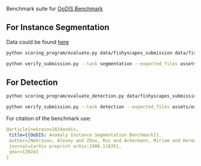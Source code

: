 Benchmark suite for [OoDIS Benchmark](https://vision.rwth-aachen.de/oodis)

## For Instance Segmentation

Data could be found [here](https://omnomnom.vision.rwth-aachen.de/data/ugains/fs_lost_found_instance.zip)

```bash
python scoring_program/evaluate.py data/fishyscapes_submission data/fishyscapes ./output
```

```bash
python verify_submission.py --task segmentation --expected_files assets/expected_files.txt ./submission.zip
```

## For Detection
```bash
python scoring_program/evaluate_detection.py data/fishyscapes_submission labels ./output
```

```bash
python verify_submission.py --task detection --expected_files assets/expected_files.txt ./submission.zip
```

For citation of the benchmark use:
```yaml
@article{nekrasov2024oodis,
 title={{OoDIS: Anomaly Instance Segmentation Benchmark}},
 author={Nekrasov, Alexey and Zhou, Rui and Ackermann, Miriam and Hermans, Alexander and Leibe, Bastian and Rottmann, Matthias},
 journal={arXiv preprint arXiv:2406.11835},
 year={2024}
}
```
